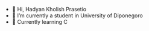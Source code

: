 - 👋 Hi, Hadyan Kholish Prasetio
- 👀 I’m currently a student in University of Diponegoro
- 🌱 Currently learning C

